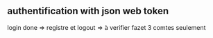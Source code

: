 ## authentification with json web token 
login done 
=> registre et logout => à verifier fazet 3 comtes seulement